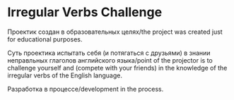 # Irregular Verbs Challenge
Проектик создан в образовательных целях/the project was created just for educational purposes.

Суть проектика испытать себя (и потягаться с друзьями) в знании неправльных глаголов английского языка/point of the projector is to challenge yourself and (compete with your friends) in the knowledge of the irregular verbs of the English language.

Разработка в процессе/development in the process.
